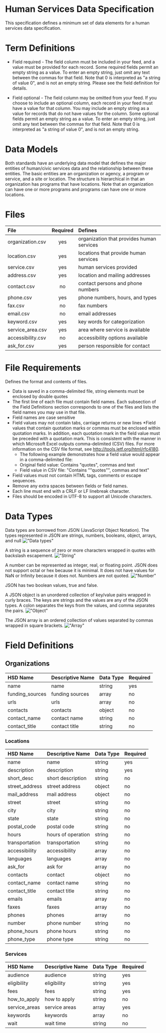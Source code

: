 # Human Services Data Specification

This specification defines a minimum set of data elements for a human services data specification.

# Term Definitions

* Field required - The field column must be included in your feed, and a value must be provided for each record. Some required fields permit an empty string as a value. To enter an empty string, just omit any text between the commas for that field. Note that 0 is interpreted as "a string of value 0", and is not an empty string. Please see the field definition for details.

* Field optional - The field column may be omitted from your feed. If you choose to include an optional column, each record in your feed must have a value for that column. You may include an empty string as a value for records that do not have values for the column. Some optional fields permit an empty string as a value. To enter an empty string, just omit any text between the commas for that field. Note that 0 is interpreted as "a string of value 0", and is not an empty string.

# Data Models

Both standards have an underlying data model that defines the major entities of
human/civic services data and the relationship between these entities. The basic
entities are an organization or agency, a program or service, and a site or location. The structure is hierarchical in that an organization has programs that have locations. Note that an organization can have one or more programs and programs can have one or more locations.

# Files

| File  | Required | Defines |
|:------|:---------:|:--------|
| organization.csv | yes | organization that provides human services |
| location.csv | yes | locations that provide human services |
| service.csv | yes | human services provided |
| address.csv | yes | location and mailing addresses |
| contact.csv | no | contact persons and phone numbers |
| phone.csv | yes | phone numbers, hours, and types |
| fax.csv | no | fax numbers |
| email.csv | no | email addresses |
| keyword.csv | yes | key words for categorization |
| service_area.csv | yes | area where service is available |
| accessibility.csv | no | accessibility options available |
| ask_for.csv | yes | person responsible for contact |


# File Requirements

Defines the format and contents of files.

* Data is saved in a comma-delimited file, string elements must be enclosed by double quotes
* The first line of each file must contain field names. Each subsection of the Field Definitions section corresponds to one of the files and lists the field names you may use in that file.
* Field names are case sensitive
* Field values may not contain tabs, carriage returns or new lines
*Field values that contain quotation marks or commas must be enclosed within quotation marks. In addition, each quotation mark in the field value must be preceded with a quotation mark. This is consistent with the manner in which Microsoft Excel outputs comma-delimited (CSV) files. For more information on the CSV file format, see http://tools.ietf.org/html/rfc4180.
	* The following example demonstrates how a field value would appear in a comma-delimited file:
	* Original field value: Contains "quotes", commas and text
	* Field value in CSV file: "Contains ""quotes"", commas and text"
* Field values must not contain HTML tags, comments or escape sequences.
* Remove any extra spaces between fields or field names.
* Each line must end with a CRLF or LF linebreak character.
* Files should be encoded in UTF-8 to support all Unicode characters.

# Data Types
Data types are borrowed from JSON (JavaScript Object Notation). The types represented in JSON are strings, numbers, booleans, object, arrays, and null !["Data types"](http://json.org/value.gif "Data Types")

A string is a sequence of zero or more characters wrapped in quotes with backslash escapement. !["String"](http://json.org/string.gif "String")

A number can be represented as integer, real, or floating point. JSON does not support octal or hex because it is minimal. It does not have values for NaN or Infinity because it does not. Numbers are not quoted. !["Number"](http://json.org/number.gif "Number")

JSON has two boolean values, true and false.

A JSON object is an unordered collection of key/value pairs wrapped in curly braces. The keys are strings and the values are any of the JSON types. A colon separates the keys from the values, and comma separates the pairs. !["Object"](http://json.org/object.gif "Object")

The JSON array is an ordered collection of values separated by commas wrapped in square brackets. !["Array"](http://json.org/array.gif "Array")

# Field Definitions

## Organizations 

| HSD Name  | Descriptive Name | Data Type | Required |
|:----------|:-----------------|:----------|:---------|
| name     | name             | string    | yes      |
| funding_sources  | funding sources | array | no |
| urls | urls | array | no |
| contacts | contacts | object | no |
| contact_name | contact name | string | no |
| contact_title | contact title | string | no |



### Locations

| HSD Name  | Descriptive Name | Data Type | Required |
|:----------|:-----------------|:----------|:---------|
| name      | name | string | yes |
| description | description | string | yes |
| short_desc | short description | string | no |
| street_address | street address | object | no |
| mail_address | mail address | object | no |
| street | street | string | no |
| city | city | string | no |
| state | state | string | no |
| postal_code | postal code | string | no |
| hours | hours of operation | string | no |
| transportation | transportation | string | no |
| accessibility | accessibility | array | no |
| languages | languages | array | no | 
| ask_for | ask for | array | no |
| contacts | contact | object | no |
| contact_name | contact name | string | no |
| contact_title | contact title | string | no |
| emails | emails | array | no |
| faxes | faxes | array | no |
| phones | phones | array | no |
| number | phone number | string | no |
| phone_hours | phone hours | string | no |
| phone_type | phone type | string | no |


### Services

| HSD Name  | Descriptive Name | Data Type | Required |
|:----------|:-----------------|:----------|:---------|
| audience | audience | string | yes |
| eligibility | eligibility | string | yes |
| fees | fees | string | yes |
| how_to_apply | how to apply | string | no |
| service_areas | service areas | array | yes |
| keywords | keywords | array | no |
| wait | wait time | string | no |

